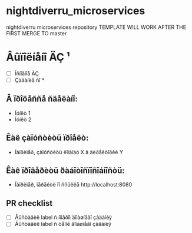 # nightdiverru_microservices
nightdiverru microservices repository
TEMPLATE WILL WORK AFTER THE FIRST MERGE TO master
# Âûïîëíåíî ÄÇ ¹

 - [ ] Îñíîâíîå ÄÇ
 - [ ] Çàäàíèå ñî *

## Â ïðîöåññå ñäåëàíî:
 - Ïóíêò 1
 - Ïóíêò 2

## Êàê çàïóñòèòü ïðîåêò:
 - Íàïðèìåð, çàïóñòèòü êîìàíäó X â äèðåêòîðèè Y

## Êàê ïðîâåðèòü ðàáîòîñïîñîáíîñòü:
 - Íàïðèìåð, ïåðåéòè ïî ññûëêå http://localhost:8080

## PR checklist
 - [ ] Âûñòàâèë label ñ íîìåðîì äîìàøíåãî çàäàíèÿ
 - [ ] Âûñòàâèë label ñ òåìîé äîìàøíåãî çàäàíèÿ
